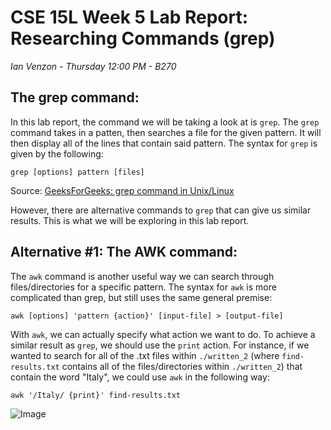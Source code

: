 # CSE 15L Week 5 Lab Report: Researching Commands (grep)

*Ian Venzon - Thursday 12:00 PM - B270*

## The grep command:

In this lab report, the command we will be taking a look at is `grep`. The `grep` command takes in a patten, then searches a file for the given pattern. It will then display all of the lines that contain said pattern. The syntax for `grep` is given by the following:

```
grep [options] pattern [files]
```

Source: [GeeksForGeeks: grep command in Unix/Linux](https://www.geeksforgeeks.org/grep-command-in-unixlinux/)

However, there are alternative commands to `grep` that can give us similar results. This is what we will be exploring in this lab report.

## Alternative #1: The AWK command:

The `awk` command is another useful way we can search through files/directories for a specific pattern. The syntax for `awk` is more complicated than grep, but still uses the same general premise:

```
awk [options] 'pattern {action}' [input-file] > [output-file]
```
With `awk`, we can actually specify what action we want to do. To achieve a similar result as `grep`, we should use the `print` action. For instance, if we wanted to search for all of the .txt files within `./written_2` (where `find-results.txt` contains all of the files/directories within `./written_2`) that contain the word "Italy", we could use `awk` in the following way:

```
awk '/Italy/ {print}' find-results.txt
```
![Image](https://i.imgur.com/XLnIiPn.png)
